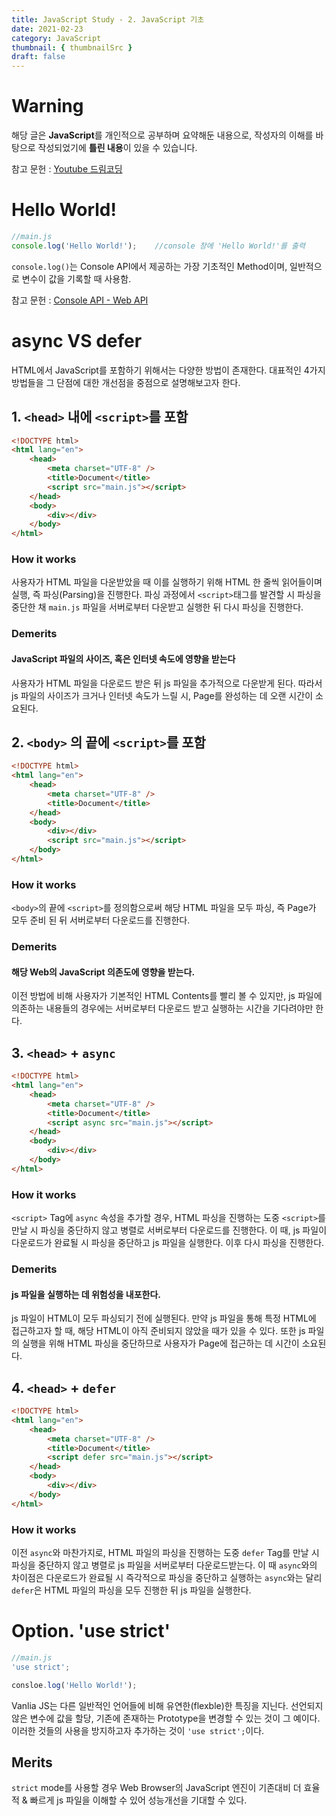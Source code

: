 ```yaml
---
title: JavaScript Study - 2. JavaScript 기초
date: 2021-02-23
category: JavaScript
thumbnail: { thumbnailSrc }
draft: false
---
```


# Warning
해당 글은 **JavaScript**를 개인적으로 공부하며 요약해둔 내용으로, 
작성자의 이해를 바탕으로 작성되었기에 **틀린 내용**이 있을 수 있습니다.    

참고 문헌 : [Youtube 드림코딩](https://www.youtube.com/watch?v=tJieVCgGzhs&list=PLv2d7VI9OotTVOL4QmPfvJWPJvkmv6h-2&index=2)

# Hello World!
``` javascript
//main.js
console.log('Hello World!');	//console 창에 'Hello World!'를 출력
```
`console.log()`는 Console API에서 제공하는 가장 기초적인 Method이며, 일반적으로 변수이 값을 기록할 때 사용함.

참고 문헌 : [Console API - Web API](https://developer.mozilla.org/ko/docs/Web/API/Console_API)

# async VS defer
HTML에서 JavaScript를 포함하기 위해서는 다양한 방법이 존재한다. 대표적인 4가지 방법들을 그 단점에 대한 개선점을 중점으로 설명해보고자 한다.

## 1. `<head>` 내에 `<script>`를 포함
``` html
<!DOCTYPE html>
<html lang="en">
	<head>
		<meta charset="UTF-8" />
		<title>Document</title>
		<script src="main.js"></script>
	</head>
	<body>
		<div></div>
	</body>
</html>
```

### How it works
 사용자가 HTML 파일을 다운받았을 때 이를 실행하기 위해 HTML 한 줄씩 읽어들이며 실행, 즉 파싱(Parsing)을 진행한다. 파싱 과정에서 `<script>`태그를 발견할 시 파싱을 중단한 채 `main.js` 파일을 서버로부터 다운받고 실행한 뒤 다시 파싱을 진행한다.    

### Demerits
#### **JavaScript 파일의 사이즈, 혹은 인터넷 속도에 영향을 받는다**    
사용자가 HTML 파일을 다운로드 받은 뒤 js 파일을 추가적으로 다운받게 된다. 따라서 js 파일의 사이즈가 크거나 인터넷 속도가 느릴 시, Page를 완성하는 데 오랜 시간이 소요된다.
  
    
## 2. `<body>` 의 끝에 `<script>`를 포함
``` html
<!DOCTYPE html>
<html lang="en"> 
	<head>
		<meta charset="UTF-8" />
		<title>Document</title>
	</head>
	<body>
		<div></div>
		<script src="main.js"></script>
	</body>
</html>
```

### How it works
`<body>`의 끝에 `<script>`를 정의함으로써 해당 HTML 파일을 모두 파싱, 즉 Page가 모두 준비 된 뒤 서버로부터 다운로드를 진행한다.
    
### Demerits    
#### **해당 Web의 JavaScript 의존도에 영향을 받는다.** 
이전 방법에 비해 사용자가 기본적인 HTML Contents를 빨리 볼 수 있지만, js 파일에 의존하는 내용들의 경우에는 서버로부터 다운로드 받고 실행하는 시간을 기다려야만 한다.

    
## 3. `<head>` + `async`
``` html
<!DOCTYPE html>
<html lang="en">
	<head>
		<meta charset="UTF-8" />
		<title>Document</title>
		<script async src="main.js"></script>
	</head>
	<body>
		<div></div>
	</body>
</html>
```

### How it works
`<script>` Tag에 `async` 속성을 추가할 경우, HTML 파싱을 진행하는 도중 `<script>`를 만날 시 파싱을 중단하지 않고 병렬로 서버로부터 다운로드를 진행한다. 이 때, js 파일이 다운로드가 완료될 시 파싱을 중단하고 js 파일을 실행한다. 이후 다시 파싱을 진행한다.

### Demerits
#### **js 파일을 실행하는 데 위험성을 내포한다.**
js 파일이 HTML이 모두 파싱되기 전에 실행된다. 만약 js 파일을 통해 특정 HTML에 접근하고자 할 때, 해당 HTML이 아직 준비되지 않았을 때가 있을 수 있다. 또한 js 파일의 실행을 위해 HTML 파싱을 중단하므로 사용자가 Page에 접근하는 데 시간이 소요된다.  

## 4. `<head>` + `defer`
``` html
<!DOCTYPE html>
<html lang="en">
	<head>
		<meta charset="UTF-8" />
		<title>Document</title>
		<script defer src="main.js"></script>
	</head>
	<body>
		<div></div>
	</body>
</html>
```

### How it works
이전 `async`와 마찬가지로, HTML 파일의 파싱을 진행하는 도중 `defer` Tag를 만날 시 파싱을 중단하지 않고 병렬로 js 파일을 서버로부터 다운로드받는다. 이 때 `async`와의 차이점은 다운로드가 완료될 시 즉각적으로 파싱을 중단하고 실행하는 `async`와는 달리 `defer`은 HTML 파일의 파싱을 모두 진행한 뒤 js 파일을 실행한다.

# Option. 'use strict'
``` javascript
//main.js
'use strict';

consloe.log('Hello World!');
```
Vanlia JS는 다른 일반적인 언어들에 비해 유연한(flexble)한 특징을 지닌다. 선언되지 않은 변수에 값을 할당, 기존에 존재하는 Prototype을 변경할 수 있는 것이 그 예이다. 이러한 것들의 사용을 방지하고자 추가하는 것이 `'use strict';`이다.

## Merits
`strict` mode를 사용할 경우 Web Browser의 JavaScript 엔진이 기존대비 더 효율적 & 빠르게 js 파일을 이해할 수 있어 성능개선을 기대할 수 있다. 